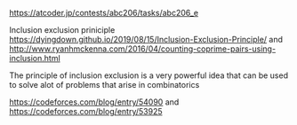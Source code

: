 https://atcoder.jp/contests/abc206/tasks/abc206_e

Inclusion exclusion priniciple https://dyingdown.github.io/2019/08/15/Inclusion-Exclusion-Principle/ and http://www.ryanhmckenna.com/2016/04/counting-coprime-pairs-using-inclusion.html

The principle of inclusion exclusion is a very powerful idea that can be used to solve alot of problems that arise in combinatorics

https://codeforces.com/blog/entry/54090 and https://codeforces.com/blog/entry/53925
